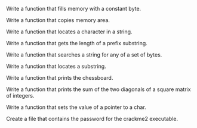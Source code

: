 Write a function that fills memory with a constant byte.

Write a function that copies memory area.

Write a function that locates a character in a string.

Write a function that gets the length of a prefix substring.

Write a function that searches a string for any of a set of bytes.

Write a function that locates a substring.

Write a function that prints the chessboard.

Write a function that prints the sum of the two diagonals of a square matrix of integers.

Write a function that sets the value of a pointer to a char.

Create a file that contains the password for the crackme2 executable.

